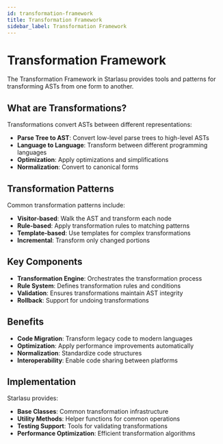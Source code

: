 ```yaml
---
id: transformation-framework
title: Transformation Framework
sidebar_label: Transformation Framework
---
```


# Transformation Framework

The Transformation Framework in Starlasu provides tools and patterns for transforming ASTs from one form to another.

## What are Transformations?

Transformations convert ASTs between different representations:

- **Parse Tree to AST**: Convert low-level parse trees to high-level ASTs
- **Language to Language**: Transform between different programming languages
- **Optimization**: Apply optimizations and simplifications
- **Normalization**: Convert to canonical forms

## Transformation Patterns

Common transformation patterns include:

- **Visitor-based**: Walk the AST and transform each node
- **Rule-based**: Apply transformation rules to matching patterns
- **Template-based**: Use templates for complex transformations
- **Incremental**: Transform only changed portions

## Key Components

- **Transformation Engine**: Orchestrates the transformation process
- **Rule System**: Defines transformation rules and conditions
- **Validation**: Ensures transformations maintain AST integrity
- **Rollback**: Support for undoing transformations

## Benefits

- **Code Migration**: Transform legacy code to modern languages
- **Optimization**: Apply performance improvements automatically
- **Normalization**: Standardize code structures
- **Interoperability**: Enable code sharing between platforms

## Implementation

Starlasu provides:

- **Base Classes**: Common transformation infrastructure
- **Utility Methods**: Helper functions for common operations
- **Testing Support**: Tools for validating transformations
- **Performance Optimization**: Efficient transformation algorithms 